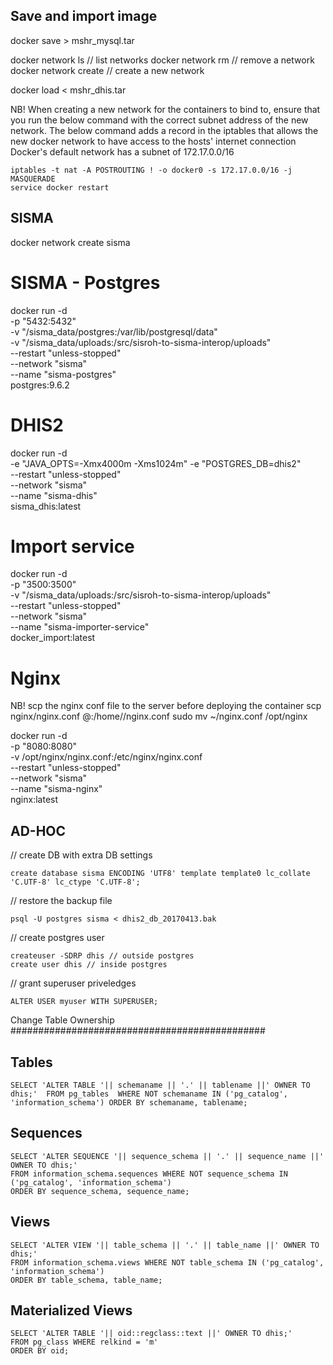 
Save and import image
---------------------------------------

docker save <image-name> > mshr_mysql.tar

docker network ls // list networks
docker network rm <networkID> // remove a network
docker network create <network-name> // create a new network

docker load < mshr_dhis.tar

NB! When creating a new network for the containers to bind to, ensure that you run the below command with the correct subnet address of the new network. 
The below command adds a record in the iptables that allows the new docker network to have access to the hosts' internet connection
Docker's default network has a subnet of 172.17.0.0/16

```
iptables -t nat -A POSTROUTING ! -o docker0 -s 172.17.0.0/16 -j MASQUERADE
service docker restart
```

SISMA
---------------------------------------

docker network create sisma

# SISMA - Postgres
docker run -d \
-p "5432:5432" \
-v "/sisma_data/postgres:/var/lib/postgresql/data" \
-v "/sisma_data/uploads:/src/sisroh-to-sisma-interop/uploads" \
--restart "unless-stopped" \
--network "sisma" \
--name "sisma-postgres" \
postgres:9.6.2

# DHIS2
docker run -d \
-e "JAVA_OPTS=-Xmx4000m -Xms1024m" -e "POSTGRES_DB=dhis2" \
--restart "unless-stopped" \
--network "sisma" \
--name "sisma-dhis" \
sisma_dhis:latest

# Import service
docker run -d \
-p "3500:3500" \
-v "/sisma_data/uploads:/src/sisroh-to-sisma-interop/uploads" \
--restart "unless-stopped" \
--network "sisma" \
--name "sisma-importer-service" \
docker_import:latest

# Nginx
NB! scp the nginx conf file to the server before deploying the container
scp nginx/nginx.conf <username>@<serverIP>:/home/<username>/nginx.conf
sudo mv ~/nginx.conf /opt/nginx

docker run -d \
-p "8080:8080" \
-v /opt/nginx/nginx.conf:/etc/nginx/nginx.conf \
--restart "unless-stopped" \
--network "sisma" \
--name "sisma-nginx" \
nginx:latest




AD-HOC
-------------------------
// create DB with extra DB settings

```
create database sisma ENCODING 'UTF8' template template0 lc_collate 'C.UTF-8' lc_ctype 'C.UTF-8';
```

// restore the backup file
```
psql -U postgres sisma < dhis2_db_20170413.bak
```

// create postgres user
```
createuser -SDRP dhis // outside postgres
create user dhis // inside postgres
```

// grant superuser priveledges
```
ALTER USER myuser WITH SUPERUSER;
```

Change Table Ownership
##############################################

Tables
---------
```
SELECT 'ALTER TABLE '|| schemaname || '.' || tablename ||' OWNER TO dhis;'  FROM pg_tables  WHERE NOT schemaname IN ('pg_catalog', 'information_schema') ORDER BY schemaname, tablename;
```

Sequences
---------
```
SELECT 'ALTER SEQUENCE '|| sequence_schema || '.' || sequence_name ||' OWNER TO dhis;'
FROM information_schema.sequences WHERE NOT sequence_schema IN ('pg_catalog', 'information_schema')
ORDER BY sequence_schema, sequence_name;
```

Views
---------
```
SELECT 'ALTER VIEW '|| table_schema || '.' || table_name ||' OWNER TO dhis;'
FROM information_schema.views WHERE NOT table_schema IN ('pg_catalog', 'information_schema')
ORDER BY table_schema, table_name;
```

Materialized Views
------------------
```
SELECT 'ALTER TABLE '|| oid::regclass::text ||' OWNER TO dhis;'
FROM pg_class WHERE relkind = 'm'
ORDER BY oid;
```
